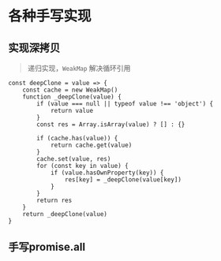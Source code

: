 
# 各种手写实现

## 实现深拷贝
> 递归实现，`WeakMap` 解决循环引用

``` js:line-numbers
const deepClone = value => {
	const cache = new WeakMap()
	function _deepClone(value) {
		if (value === null || typeof value !== 'object') {
			return value
		}
		const res = Array.isArray(value) ? [] : {}
		
		if (cache.has(value)) {
			return cache.get(value)
		}
		cache.set(value, res)
		for (const key in value) {
			if (value.hasOwnProperty(key)) {
				res[key] = _deepClone(value[key])
			}
		}
		return res
	}
	return _deepClone(value)
}
```

## 手写promise.all
``` js:line-numbers

```